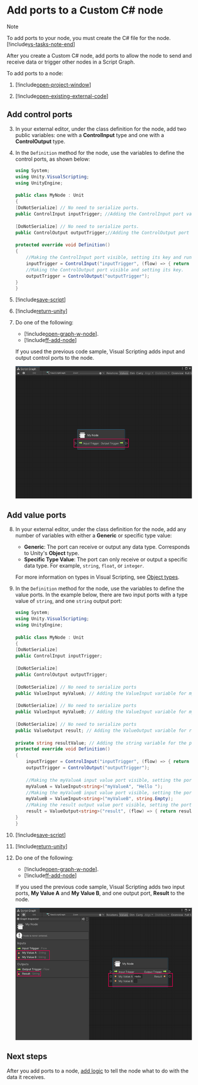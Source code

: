 ﻿# Add ports to a Custom C# node 

> [!NOTE]
> To add ports to your node, you must create the C# file for the node. [!include[vs-tasks-note-end](./snippets/custom-c-nodes/vs-tasks-note-end.md)]

After you create a Custom C# node, add ports to allow the node to send and receive data or trigger other nodes in a Script Graph. 

To add ports to a node: 

1. [!include[open-project-window](./snippets/vs-open-project-window.md)]

2. [!include[open-existing-external-code](./snippets/vs-open-existing-external-code.md)]

## Add control ports 

3. In your external editor, under the class definition for the node, add two public variables: one with a **ControlInput** type and one with a **ControlOutput** type. 

4. In the `Definition` method for the node, use the variables to define the control ports, as shown below: 

    ```C#
    using System;
    using Unity.VisualScripting;
    using UnityEngine;

    public class MyNode : Unit
    {
    [DoNotSerialize] // No need to serialize ports.
    public ControlInput inputTrigger; //Adding the ControlInput port variable

    [DoNotSerialize] // No need to serialize ports.
    public ControlOutput outputTrigger;//Adding the ControlOutput port variable.

    protected override void Definition()
    {
        //Making the ControlInput port visible, setting its key and running the anonymous action method to pass the flow to the outputTrigger port.
        inputTrigger = ControlInput("inputTrigger", (flow) => { return outputTrigger; });
        //Making the ControlOutput port visible and setting its key.
        outputTrigger = ControlOutput("outputTrigger");
    }
    }

    ```
5. [!include[save-script](./snippets/vs-save-script.md)]

1. [!include[return-unity](./snippets/vs-return-unity.md)]

6. Do one of the following: 
    - [!include[open-graph-w-node](./snippets/custom-c-nodes/vs-open-graph-w-node.md)].
    - [!include[ff-add-node](./snippets/custom-c-nodes/vs-ff-add-node.md)]

    If you used the previous code sample, Visual Scripting adds input and output control ports to the node. 

    ![An image of the Graph window. The Custom C# node, My Node, now appears with an Input Trigger port and an Output Trigger port.](images/vs-my-node-custom-node-control-input-output.png)

## Add value ports 

8. In your external editor, under the class definition for the node, add any number of variables with either a **Generic** or specific type value: 

    - **Generic**: The port can receive or output any data type. Corresponds to Unity's **Object** type. 
    - **Specific Type Value**: The port can only receive or output a specific data type. For example, `string`, `float`, or `integer`. 

    For more information on types in Visual Scripting, see [Object types](vs-types.md).

9. In the `Definition` method for the node, use the variables to define the value ports. In the example below, there are two input ports with a type value of `string`, and one `string` output port: 

    ```C#
    using System;
    using Unity.VisualScripting;
    using UnityEngine;

    public class MyNode : Unit
    {
    [DoNotSerialize]
    public ControlInput inputTrigger;

    [DoNotSerialize]
    public ControlOutput outputTrigger;

    [DoNotSerialize] // No need to serialize ports
    public ValueInput myValueA; // Adding the ValueInput variable for myValueA

    [DoNotSerialize] // No need to serialize ports
    public ValueInput myValueB; // Adding the ValueInput variable for myValueB

    [DoNotSerialize] // No need to serialize ports
    public ValueOutput result; // Adding the ValueOutput variable for result

    private string resultValue; // Adding the string variable for the processed result value
    protected override void Definition()
    {
        inputTrigger = ControlInput("inputTrigger", (flow) => { return outputTrigger; });
        outputTrigger = ControlOutput("outputTrigger");
        
        //Making the myValueA input value port visible, setting the port label name to myValueA and setting its default value to Hello.
        myValueA = ValueInput<string>("myValueA", "Hello ");
        //Making the myValueB input value port visible, setting the port label name to myValueB and setting its default value to an empty string.
        myValueB = ValueInput<string>("myValueB", string.Empty);
        //Making the result output value port visible, setting the port label name to result and setting its default value to the resultValue variable.
        result = ValueOutput<string>("result", (flow) => { return resultValue; });
    }
    }

    ```
5. [!include[save-script](./snippets/vs-save-script.md)]

1. [!include[return-unity](./snippets/vs-return-unity.md)]

11. Do one of the following: 
    - [!include[open-graph-w-node](./snippets/custom-c-nodes/vs-open-graph-w-node.md)].
    - [!include[ff-add-node](./snippets/custom-c-nodes/vs-ff-add-node.md)]

    If you used the previous code sample, Visual Scripting adds two input ports, **My Value A** and **My Value B**, and one output port, **Result** to the node. 

    ![An image of the Graph window. The Graph Inspector displays with information about all of the ports on the Custom C# node, My Node. The node has been added to the Script Graph and now has an Input Trigger port, an Output Trigger port, two data input ports, and a data output port. The data ports have been assigned the string data type. ](images/vs-my-node-custom-node-data-input-output.png)

## Next steps

After you add ports to a node, [add logic](vs-create-custom-node-add-logic.md) to tell the node what to do with the data it receives.
